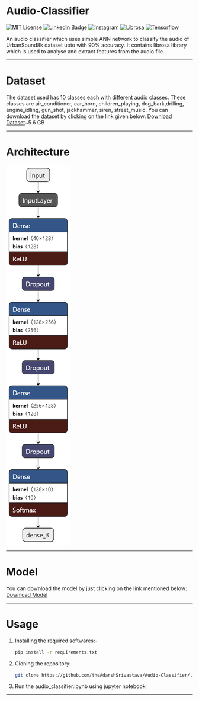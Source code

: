 # Audio-Classifier

[![MIT License](https://img.shields.io/badge/-License-red?style=flat-square&logo=License&logoColor=white&link=https://github.com/theAdarshSrivastava/Audio-Classifier/blob/main/LICENSE)](https://github.com/theAdarshSrivastava/Audio-Classifier/blob/main/LICENSE)
[![Linkedin Badge](https://img.shields.io/badge/-theadarshsrivastava-blue?style=flat-square&logo=Linkedin&logoColor=white&link=www.linkedin.com/in/theadarshsrivastava)](www.linkedin.com/in/theadarshsrivastava)
[![Instagram](https://img.shields.io/badge/-the_adarsh6700-red?style=flat-square&logo=instagram&logoColor=white&link=https://www.instagram.com/the_adarsh6700/)](https://www.instagram.com/the_adarsh6700/)
[![Librosa](https://img.shields.io/badge/-Librosa-blue?style=flat-square&logo=librosa&logoColor=white&link=https://librosa.org/)](https://librosa.org/)
[![Tensorflow](https://img.shields.io/badge/-Tensorflow-red?style=flat-square&logo=tensorflow&logoColor=white&link=https://www.tensorflow.org/)](https://www.tensorflow.org/)

[license-shield]: https://img.shields.io/github/license/othneildrew/Best-README-Template.svg?style=for-the-badge
[license-url]: https://github.com/theAdarshSrivastava/Audio-Classifier/blob/main/LICENSE

An audio classifier which uses simple ANN network to classify the audio of UrbanSound8k dataset upto with 90% accuracy. 
It contains librosa library which is used to analyse and extract features from the audio file.

---

# Dataset

The dataset used has 10 classes each with different audio classes. These classes are air_conditioner, car_horn, children_playing, dog_bark,drilling, engine_idling, gun_shot, jackhammer, siren, street_music.
You can download the dataset by clicking on the link given below:
[Download Dataset](https://drive.google.com/drive/folders/1U3mRpjfYVtvMi9zVGi3fmK-r8OkW-Q7x?usp=sharing)~5.6 GB

---

# Architecture

<img src = "Assets/model.png">

---

# Model

You can download the model by just clicking on the link mentioned below:
[Download Model](https://drive.google.com/file/d/1qDyDnWHc2wwPxHf7MUUeOEQfl23geonM/view?usp=sharing)

---

# Usage

1. Installing the required softwares:-
   ```bash
   pip install -r requirements.txt
   ```
2. Cloning the repository:-
   ```bash
   git clone https://github.com/theAdarshSrivastava/Audio-Classifier/.git
   ```
3. Run the audio_classifier.ipynb using jupyter notebook

---
